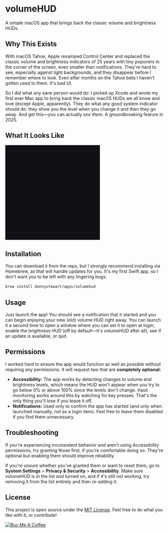 # volumeHUD

A simple macOS app that brings back the classic volume and brightness HUDs.

## Why This Exists

With macOS Tahoe, Apple revamped Control Center and replaced the classic volume and brightness indicators of 25 years with tiny popovers in the corner of the screen, even smaller than notifications. They're hard to see, especially against light backgrounds, and they disappear before I remember where to look. Even after months on the Tahoe beta I haven't gotten used to them. It's bad UI.

So I did what any sane person would do: I picked up Xcode and wrote my first ever Mac app to bring back the classic macOS HUDs we all know and love (except Apple, apparently). They do what any good system indicator should do: they show you the level when you change it and then they go away. And get this—you can actually *see them*. A groundbreaking feature in 2025.

## What It Looks Like

<img src="volumeHUD-demo.gif" alt="volumeHUD Demo" height="300"></img>

## Installation

You can download it from the repo, but I strongly recommend installing via Homebrew, as that will handle updates for you. It's my first Swift app, so I don't want you to be left with any lingering bugs.

```bash
brew install dannystewart/apps/volumehud
```

## Usage

Just launch the app! You should see a notification that it started and you can begin enjoying your new (old) volume HUD right away. You can launch it a second time to open a window where you can set it to open at login, enable the brightness HUD (off by default—it's *volumeHUD* after all), see if an update is available, or quit.

## Permissions

I worked hard to ensure the app would function as well as possible without requiring any permissions. It will request two that are **completely optional:**

- **Accessibility:** The app works by detecting changes to volume and brightness levels, which means the HUD won't appear when you try to go below 0% or above 100% since the levels don't change. Input monitoring works around this by watching for key presses. That's the only thing you'll lose if you leave it off.
- **Notifications:** Used only to confirm the app has started (and only when launched manually, not as a login item). Feel free to leave them disabled if you find them unnecessary.

## Troubleshooting

If you're experiencing inconsistent behavior and aren't using Accessibility permissions, try granting those first, if you're comfortable doing so. They're optional but enabling them should improve reliability.

If you're unsure whether you've granted them or want to reset them, go to **System Settings** > **Privacy & Security** > **Accessibility**. Make sure volumeHUD is in the list and turned on, and if it's still not working, try removing it from the list entirely and then re-adding it.

## License

This project is open source under the [MIT License](./LICENSE). Feel free to do what you like with it, or contribute!

<a href="https://www.buymeacoffee.com/dannystewart" target="_blank"><img src="https://cdn.buymeacoffee.com/buttons/default-blue.png" alt="Buy Me A Coffee" height="41" width="174"></a>

